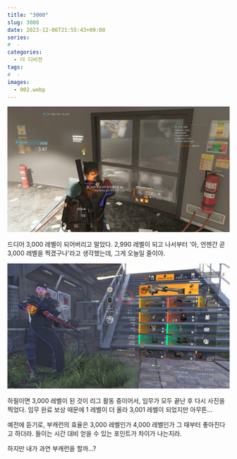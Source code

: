 ```yaml
---
title: "3000"
slug: 3000
date: 2023-12-06T21:55:43+09:00
series:
#  - 
categories:
  - 더 디비전
tags:
#  - 
images:
  - 002.webp
---
```


![](001.webp)

드디어 3,000 레벨이 되어버리고 말았다. 2,990 레벨이 되고 나서부터 '아, 언젠간 곧 3,000 레벨을 찍겠구나'라고 생각했는데, 그게 오늘일 줄이야.

![](002.webp)

하필이면 3,000 레벨이 된 것이 리그 활동 중이어서, 임무가 모두 끝난 후 다시 사진을 찍었다. 임무 완료 보상 때문에 1 레벨이 더 올라 3,001 레벨이 되었지만 아무튼...

예전에 듣기로, 부캐런의 효율은 3,000 레벨인가 4,000 레벨인가 그 때부터 좋아진다고 하더라. 들이는 시간 대비 얻을 수 있는 포인트가 차이가 나는지라.

하지만 내가 과연 부캐런을 할까...?
